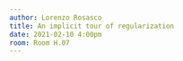 ```yaml
---
author: Lorenzo Rosasco
title: An implicit tour of regularization
date: 2021-02-10 4:00pm
room: Room H.07
---
```

